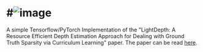 # #![image](https://github.com/fatemehkarimii/LightDepth/assets/49230804/6e3a8475-d6b2-4581-ab12-c0b465c67f48)
A simple Tensorflow/PyTorch Implementation of the "LightDepth: A Resource Efficient Depth Estimation Approach for Dealing with Ground Truth Sparsity via Curriculum Learning" paper. The paper can be read [here](https://arxiv.org/abs/2211.08608).
